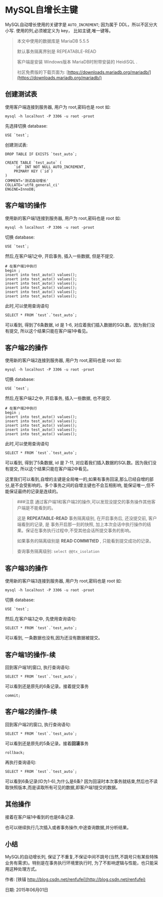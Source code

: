 # MySQL自增长主键


MySQL自动增长使用的关键字是 `AUTO_INCREMENT`; 因为属于 DDL，所以不区分大小写.  使用的列,必须被定义为 key， 比如主键,唯一键等。

> 本文中使用的数据库是 MariaDB 5.5.5
> 
> 默认事务隔离界别是 REPEATABLE-READ
> 
> 客户端是安装 Windows版本 MariaDB时附带安装的 HeidiSQL .
> 
> 社区免费版的下载页面为: [https://downloads.mariadb.org/mariadb/](https://downloads.mariadb.org/mariadb/)

## 创建测试表

使用客户端连接到服务器, 用户为 root,密码也是 root 如: 

	mysql -h localhost -P 3306 -u root -proot


先选择切换 database:


	USE `test`;


创建测试表:


	DROP TABLE IF EXISTS `test_auto`;
	
	CREATE TABLE `test_auto` (
		`id` INT NOT NULL AUTO_INCREMENT,
		PRIMARY KEY (`id`)
	)
	COMMENT='测试自动增长'
	COLLATE='utf8_general_ci'
	ENGINE=InnoDB;




## 客户端1的操作


使用新的客户端1连接到服务器, 用户为 root,密码也是 root 如: 

	mysql -h localhost -P 3306 -u root -proot


切换 database:

	USE `test`;


然后,在客户端1之中, 开启事务, 插入一些数据, 但是不提交.

	# 在客户端1中执行
	begin ;
	insert into test_auto() values();
	insert into test_auto() values();
	insert into test_auto() values();
	insert into test_auto() values();
	insert into test_auto() values();
	insert into test_auto() values();


此时,可以使用查询语句


	SELECT * FROM `test`.`test_auto`;

可以看到, 得到了6条数据, id 是 1-6, 对应着我们插入数据的SQL数。因为我们没有提交, 所以这个结果只能在客户端1中看见。





## 客户端2的操作


使用新的客户端2连接到服务器, 用户为 root,密码也是 root 如: 

	mysql -h localhost -P 3306 -u root -proot


切换 database:

	USE `test`;


然后,在客户端2之中, 开启事务, 插入一些数据, 也不提交.

	# 在客户端2中执行
	begin ;
	insert into test_auto() values();
	insert into test_auto() values();
	insert into test_auto() values();
	insert into test_auto() values();
	insert into test_auto() values();


此时,可以使用查询语句


	SELECT * FROM `test`.`test_auto`;

可以看到, 得到了5条数据, id 是 7-11, 对应着我们插入数据的SQL数。因为我们没有提交, 所以这个结果只能在客户端2中看见。

这里我们可以看到,自增的主键是全局唯一的,如果有事务回滚,那么已经自增的部分,是不会受影响的。多个事务之间的自增主键也不会互相影响, 能保证唯一,但不能保证最终的记录是连续的。

> ###注意
> 通过客户端1和客户端2的操作,可以发现没提交的事务操作其他客户端是不能看到的。
> 
> 这是 **REPEATABLE-READ** 事务隔离级别, 在开启事务后, 还没提交前, 客户端看到的记录, 是 事务开启那一刻的快照, 加上本次会话中执行操作的结果。保证在事务执行过程中,不受其他会话所提交事务的影响。
>
> 如果事务的隔离级别是 **READ COMMITtED** , 只能看到提交成功的记录。
>
> 查询事务隔离级别:  `select @@tx_isolation`



## 客户端3的操作


使用新的客户端3连接到服务器, 用户为 root,密码也是 root 如: 

	mysql -h localhost -P 3306 -u root -proot


切换 database:

	USE `test`;


然后,在客户端3之中, 先使用查询语句: 

	SELECT * FROM `test`.`test_auto`;

可以看到, 一条数据也没有,因为还没有数据被提交。


## 客户端1的操作-续

回到客户端1的窗口, 执行查询语句: 

	SELECT * FROM `test`.`test_auto`;

可以看到还是原先的6条记录。接着提交事务

	commit;



## 客户端2的操作-续

回到客户端2的窗口, 执行查询语句: 

	SELECT * FROM `test`.`test_auto`;

可以看到还是原先的5条记录。接着**回滚**事务

	rollback;

再执行查询语句: 

	SELECT * FROM `test`.`test_auto`;

可以看到6条记录(ID为1-6),为什么是6条? 因为回滚时本次事务就结束,然后也不读取快照版本,而是读取所有可见的数据,即客户端1提交的数据。

## 其他操作

接着在客户端1中看到的也是6条记录.

也可以继续执行几次插入或者事务操作,中途查询数据,并分析结果。


## 小结

MySQL的自动增长列, 保证了不重复,不保证中间不跳号(当然,不跳号只有某些特殊业务有需求)。特别是在事务执行环境里执行时, 为了不影响逻辑与性能，也只能采用这种处理方式。



作者: [铁锚 http://blog.csdn.net/renfufei](http://blog.csdn.net/renfufei)

日期: 2015年06月01日
